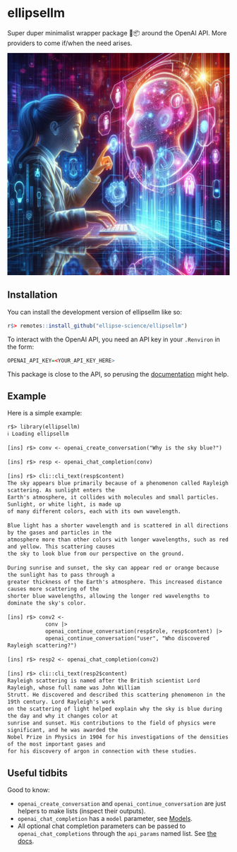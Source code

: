 # ellipsellm

Super duper minimalist wrapper package 🍬📦 around the OpenAI API. More providers to
come if/when the need arises.

![logo](img.jpg)

## Installation

You can install the development version of ellipsellm like so:

``` r
r$> remotes::install_github("ellipse-science/ellipsellm")
```

To interact with the OpenAI API, you need an API key in your `.Renviron` in the form:

```r
OPENAI_API_KEY=<YOUR_API_KEY_HERE>
```

This package is close to the API, so perusing the [documentation](https://platform.openai.com/docs/api-reference/chat) might help.

## Example

Here is a simple example:

```
r$> library(ellipsellm)
ℹ Loading ellipsellm

[ins] r$> conv <- openai_create_conversation("Why is the sky blue?")

[ins] r$> resp <- openai_chat_completion(conv)

[ins] r$> cli::cli_text(resp$content)
The sky appears blue primarily because of a phenomenon called Rayleigh scattering. As sunlight enters the
Earth's atmosphere, it collides with molecules and small particles. Sunlight, or white light, is made up
of many different colors, each with its own wavelength.

Blue light has a shorter wavelength and is scattered in all directions by the gases and particles in the
atmosphere more than other colors with longer wavelengths, such as red and yellow. This scattering causes
the sky to look blue from our perspective on the ground.

During sunrise and sunset, the sky can appear red or orange because the sunlight has to pass through a
greater thickness of the Earth's atmosphere. This increased distance causes more scattering of the
shorter blue wavelengths, allowing the longer red wavelengths to dominate the sky's color.

[ins] r$> conv2 <-
            conv |>
            openai_continue_conversation(resp$role, resp$content) |>
            openai_continue_conversation("user", "Who discovered Rayleigh scattering?")

[ins] r$> resp2 <- openai_chat_completion(conv2)

[ins] r$> cli::cli_text(resp2$content)
Rayleigh scattering is named after the British scientist Lord Rayleigh, whose full name was John William
Strutt. He discovered and described this scattering phenomenon in the 19th century. Lord Rayleigh's work
on the scattering of light helped explain why the sky is blue during the day and why it changes color at
sunrise and sunset. His contributions to the field of physics were significant, and he was awarded the
Nobel Prize in Physics in 1904 for his investigations of the densities of the most important gases and
for his discovery of argon in connection with these studies.
```

## Useful tidbits

Good to know:

* `openai_create_conversation` and `openai_continue_conversation` are just helpers to make lists (inspect their outputs).
* `openai_chat_completion` has a `model` parameter, see [Models](https://platform.openai.com/docs/models).
* All optional chat completion parameters can be passed to `openai_chat_completions` through the `api_params` named list. See [the docs](https://platform.openai.com/docs/api-reference/chat/create).
